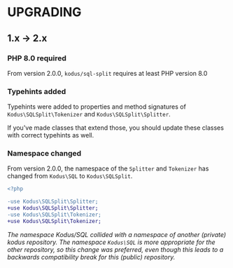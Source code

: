 UPGRADING
=========
## 1.x &rarr; 2.x

### PHP 8.0 required
From version 2.0.0, `kodus/sql-split` requires at least PHP version 8.0

### Typehints added
Typehints were added to properties and method signatures of `Kodus\SQLSplit\Tokenizer` and `Kodus\SQLSplit\Splitter`. 

If you've made classes that extend those, you should update these classes with correct typehints as well.

### Namespace changed
From version 2.0.0, the namespace of the `Splitter` and `Tokenizer` has changed from `Kodus\SQL` to `Kodus\SQLSplit`.

```diff
<?php

-use Kodus\SQLSplit\Splitter;
+use Kodus\SQLSplit\Splitter;
-use Kodus\SQLSplit\Tokenizer;
+use Kodus\SQLSplit\Tokenizer;
```

_The namespace Kodus/SQL collided with a namespace of another (private) kodus repository. The namespace `Kodus\SQL` is
more appropriate for the other repository, so this change was preferred, even though this leads to a
backwards compatibility break for this (public) repository._
